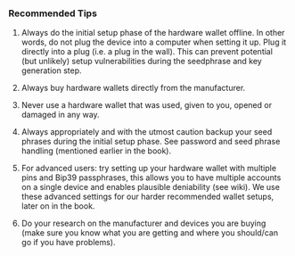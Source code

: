 ### Recommended Tips

1. Always do the initial setup phase of the hardware wallet offline. In other words, do not plug the device into a computer when setting it up. Plug it directly into a plug (i.e. a plug in the wall). This can prevent potential (but unlikely) setup vulnerabilities during the seedphrase and key generation step.

2. Always buy hardware wallets directly from the manufacturer.

3. Never use a hardware wallet that was used, given to you, opened or damaged in any way.

4. Always appropriately and with the utmost caution backup your seed phrases during the initial setup phase. See password and seed phrase handling (mentioned earlier in the book).

5. For advanced users: try setting up your hardware wallet with multiple pins and Bip39 passphrases, this allows you to have multiple accounts on a single device and enables plausible deniability (see wiki). We use these advanced settings for our harder recommended wallet setups, later on in the book.

6. Do your research on the manufacturer and devices you are buying (make sure you know what you are getting and where you should/can go if you have problems).
